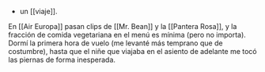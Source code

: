 - un [[viaje]].

En [[Air Europa]] pasan clips de [[Mr. Bean]] y la [[Pantera Rosa]], y la fracción de comida vegetariana en el menú es mínima (pero no importa). Dormí la primera hora de vuelo (me levanté más temprano que de costumbre), hasta que el niñe que viajaba en el asiento de adelante me tocó las piernas de forma inesperada.


